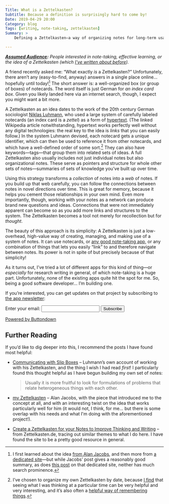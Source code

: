 ```yaml
---
Title: What is a Zettelkasten?
Subtitle: Because a definition is surprisingly hard to come by!
Date: 2019-04-29 20:00
Category: blog
Tags: [writing, note-taking, zettelkasten]
Summary: >
    Defining a Zettelkasten—a way of organizing notes for long-term usability and effective learning.

---
```


<i><b>[Assumed Audience][aa]:</b> People interested in note-taking, effective learning, or the idea of a Zettelkasten (which [I’ve written about before][zettelkasten]).</i>

[aa]: https://www.chriskrycho.com/2018/assumed-audiences.html

A friend recently asked me: “What exactly *is* a Zettelkasten?” Unfortunately, there aren’t any (easy-to-find, anyway) answers in a single place online… hopefully until today![^background] The short answer is: a well-organized box (or group of boxes) of notecards. The word itself is just German for <i>an index card box</i>. Given you likely landed here via an internet search, though, I expect you might want a bit more.

A Zettelkasten as an idea dates to the work of the 20th century German sociologist [Niklas Luhmann], who used a large system of carefully labeled notecards (an index card is a <i>zettel</i>) as a form of [hypertext]. (The linked Wikipedia article notwithstanding, hypertext works perfectly well without any digital technologies: the real key to the idea is *links* that you can easily follow.) In the system Luhmann devised, each notecard gets a unique identifier, which can then be used to reference it from other notecards, and which have a well-defined order of some sort.[^order] They can also have keywords—tags—that group them into related sets of ideas. A full Zettelkasten also usually includes not just individual notes but also organizational notes. These serve as pointers and structure for whole other sets of notes—summaries of sets of knowledge you’ve built up over time.

Using this strategy transforms a *collection* of notes into a *web* of notes. If you build up that web carefully, you can follow the connections between notes in novel directions over time. This is great for memory, because it helps you cement those relationships in your own mind. Even more importantly, though, working with your notes as a network can produce brand new questions and ideas. Connections that were not immediately apparent can become so as you add more links and structures to the system. The Zettelkasten becomes a tool not merely for recollection but for *thought*.

The beauty of this approach is its simplicity: A Zettelkasten is just a low-overhead, high-value way of creating, managing, and making use of a system of notes. It can use notecards, or [any good note-taking app][bear], or any combination of things that lets you easily “link” to and therefore navigate between notes. Its power is not in spite of but precisely because of that simplicity!

<aside>

As it turns out, I’ve tried a lot of different apps for this kind of thing—or *especially* for research writing in general, of which note-taking is a huge part. Unfortunately, none of the existing apps quite hit the spot for me. So, being a good software developer… I’m building one.

If you’re interested, you can get updates on that project by subscribing to [the app newsletter][rewrite-list]:

<form
  action="https://buttondown.email/api/emails/embed-subscribe/rewrite"
  method="post"
  target="popupwindow"
  onsubmit="window.open('https://buttondown.email/rewrite', 'popupwindow')"
  class="embeddable-buttondown-form"
>
  <label for="bd-email">Enter your email:</label>
  <input type="email" name="email" id="bd-email">
  <input type="hidden" value="1" name="embed"/>
  <input type="submit" value="Subscribe" />
  <p>
    <a href="https://buttondown.email" target="_blank">Powered by Buttondown</a>
  </p>
</form>

</aside>

## Further Reading

If you’d like to dig deeper into this, I recommend the posts I have found most helpful:

- [Communicating with Slip Boxes][luhmann] – Luhmann’s own account of working with his Zettelkasten, and the thing I wish I had read *first*! I particularly found this thought helpful as I have begun building my own set of notes:

    > Usually it is more fruitful to look for formulations of problems that relate heterogeneous things with each other.

- [my Zettelkasten][aj] – Alan Jacobs, with the piece that introduced me to the concept at all, and with an interesting twist on the idea that works particularly well for him (it would not, I think, for me… but there is some overlap with his needs and what I'm doing with the aforementioned project!).

- [Create a Zettelkasten for your Notes to Improve Thinking and Writing][.de] – from Zettelkasten.de, tracing out similar themes to what I do here. I have found the site to be a pretty good resource in general.

[aj]: https://blog.ayjay.org/my-zettelkasten/
[create]: https://zettelkasten.de/posts/zettelkasten-improves-thinking-writing/
[luhmann]: http://luhmann.surge.sh/communicating-with-slip-boxes

[^background]: I first learned about the idea [from Alan Jacobs][aj], and then more from [a dedicated site][.de]—but while Jacobs’ post gives a reasonably good summary, as does [this post][create] on that dedicated site, neither has much search prominence.

[^order]: I’ve chosen to organize my own Zettelkasten by date, because [I find][blog] that seeing what I was thinking at a particular time can be very helpful and very interesting, and it’s also often a [helpful way of remembering things][date].

[zettelkasten]: https://www.chriskrycho.com/zettelkasten/
[Niklas Luhmann]: https://en.wikipedia.org/wiki/Special:Search?search=Niklas%20Luhmann&go=Go
[hypertext]: https://en.wikipedia.org/wiki/Hypertext
[bear]: https://bear.app
[rewrite-list]: https://buttondown.email/rewrite
[.de]: https://zettelkasten.de
[blog]: https://www.chriskrycho.com/2018/blog-as-note-taking-tool.html
[date]: https://zettelkasten.de/posts/add-identity/

